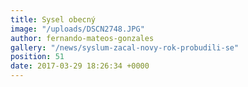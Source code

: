 ```yaml
---
title: Sysel obecný
image: "/uploads/DSCN2748.JPG"
author: fernando-mateos-gonzales
gallery: "/news/syslum-zacal-novy-rok-probudili-se"
position: 51
date: 2017-03-29 18:26:34 +0000
---
```

